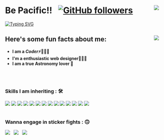 # Be Pacific!! &nbsp; [![GitHub followers](https://img.shields.io/github/followers/pacific-prashant.svg?style=social&label=Followers)](https://github.com/pacific-prashant?tab=followers)  <img align="right" src="https://profile-counter.glitch.me/pacific-prashant/count.svg" />
[![Typing SVG](https://readme-typing-svg.herokuapp.com?font=Architects+Daughter&color=63C5DA&size=30&lines=Hey!+It's+Prashant!;I'm+a+learning+developer...;I'm+a+CRAZY+Badminton+Player;And+I'm+a+proud+GitHub+user)](https://git.io/typing-svg)

## Here's some fun facts about me:  <img align="right" src="https://github-readme-streak-stats.herokuapp.com/?user=pacific-prashant&theme=radical" />

  -  **I am a ***Coder***⚡🧙🏻‍♂️**
  -  **I'm a enthusiastic web designer👩🏻‍💻**
  -  **I am a true Astronomy lover 🔬**

<br><br>
### Skills I am inheriting : 🛠

<img src="https://img.shields.io/badge/c++%20-%2300599C.svg?&style=for-the-badge&logo=c%2B%2B&logoColor=white">   <img src="https://img.shields.io/badge/python%20-%2314354C.svg?&style=for-the-badge&logo=python&logoColor=white">   <img src="https://img.shields.io/badge/javascript%20-%23323330.svg?&style=for-the-badge&logo=javascript&logoColor=%23F7DF1E">  <img src="https://img.shields.io/badge/html5%20-%23E34F26.svg?&style=for-the-badge&logo=html5&logoColor=white">   <img src="https://img.shields.io/badge/css3%20-%231572B6.svg?&style=for-the-badge&logo=css3&logoColor=white">   <img src="https://img.shields.io/badge/react%20-%2320232a.svg?&style=for-the-badge&logo=react&logoColor=%2361DAFB">   <img src="https://img.shields.io/badge/bootstrap%20-%23563D7C.svg?&style=for-the-badge&logo=bootstrap&logoColor=white">   <img src="https://img.shields.io/badge/git%20-%23F05033.svg?&style=for-the-badge&logo=git&logoColor=white"/>   <img src="http://img.shields.io/badge/-VS%20Code-000000?style=for-the-badge&logo=Visual-studio-code&logoColor=blue"> <img src="https://img.shields.io/badge/Shell_Script-121011?style=for-the-badge&logo=gnu-bash&logoColor=white"> <img src="https://img.shields.io/badge/Kali_Linux-557C94?style=for-the-badge&logo=kali-linux&logoColor=white"> <img src="https://img.shields.io/badge/PowerShell-5391FE?style=for-the-badge&logo=PowerShell&logoColor=white"> <img src="https://img.shields.io/badge/Wordpress-21759B?style=for-the-badge&logo=wordpress&logoColor=white"> <img src="https://img.shields.io/badge/Adobe%20Photoshop-31A8FF?style=for-the-badge&logo=Adobe%20Photoshop&logoColor=black">
<br><br>

### Wanna engage in sticker fights : :upside_down_face:
  <a href="https://wa.me/918439805903"><img src="https://img.shields.io/badge/WhatsApp-25D366?style=for-the-badge&logo=whatsapp&logoColor=white"></a> &nbsp; <a href="mailto:prashantyadav230302@gmail.co "><img src="https://img.shields.io/badge/Gmail-D14836?style=for-the-badge&logo=gmail&logoColor=white"></a> &nbsp;  <a href="https://pacific-prashant.github.io/"><img src="https://img.shields.io/badge/website-000000?style=for-the-badge&logo=About.me&logoColor=white"></a>
  
